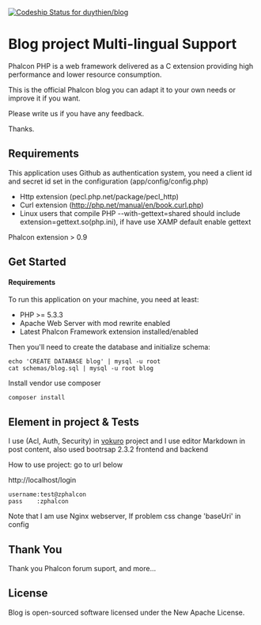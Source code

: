 [ ![Codeship Status for duythien/blog](https://www.codeship.io/projects/ced77a40-3d52-0132-1c5e-66923e175028/status)](https://www.codeship.io/projects/43243)

Blog project Multi-lingual Support
==================================

Phalcon PHP is a web framework delivered as a C extension providing high
performance and lower resource consumption.

This is the official Phalcon blog you can adapt it to your own needs or improve it
if you want.

Please write us if you have any feedback.

Thanks.

Requirements
------------

This application uses Github as authentication system, you need a client id and secret id
set in the configuration (app/config/config.php)

* Http extension (pecl.php.net/package/pecl_http)
* Curl extension (http://php.net/manual/en/book.curl.php)
* Linux users that compile PHP --with-gettext=shared should include extension=gettext.so(php.ini), if have use XAMP default enable gettext

Phalcon extension > 0.9

Get Started
-----------

#### Requirements

To run this application on your machine, you need at least:

* PHP >= 5.3.3
* Apache Web Server with mod rewrite enabled
* Latest Phalcon Framework extension installed/enabled

Then you'll need to create the database and initialize schema:

    echo 'CREATE DATABASE blog' | mysql -u root
    cat schemas/blog.sql | mysql -u root blog

Install vendor use composer

	composer install

Element in project & Tests   
------------------
I use (Acl, Auth, Security) in [vokuro](https://github.com/phalcon/vokuro) project 	and I use editor Markdown in post content, also  used bootrsap 2.3.2 frontend and backend


How to use project: go to url below 

http://localhost/login

	username:test@zphalcon
	pass	:zphalcon
	
Note that I am use Nginx webserver, If problem css change 'baseUri' in config

Thank You
---------
Thank you Phalcon forum suport, and more...

License
-------
Blog is open-sourced software licensed under the New Apache License.
